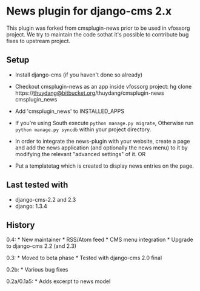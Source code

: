News plugin for django-cms 2.x
===============================

This plugin was forked from cmsplugin-news prior to be used in vfossorg project. We try to maintain the code sothat it's possible to contribute bug fixes to upstream project.

Setup
-----

* Install django-cms (if you haven't done so already)

* Checkout cmsplugin-news as an app inside vfossorg project: hg clone https://thuydang@bitbucket.org/thuydang/cmsplugin-news cmsplugin_news
* Add 'cmsplugin_news' to INSTALLED_APPS

* If you're using South execute `python manage.py migrate`, Otherwise run
  `python manage.py syncdb` within your project directory.
* In order to integrate the news-plugin with your website, create a page and add
  the news application (and optionally the news menu) to it by modifying the
  relevant "advanced settings" of it. OR
* Put a templatetag which is created to display news entries on the page.

Last tested with
----------------

* django-cms-2.2 and 2.3
* django: 1.3.4

History
-------

0.4:
    * New maintainer
    * RSS/Atom feed
    * CMS menu integration
    * Upgrade to django-cms 2.2 (and 2.3)

0.3:
    * Moved to beta phase
    * Tested with django-cms 2.0 final

0.2b:
    * Various bug fixes

0.2a/0.1a5:
    * Adds excerpt to news model
